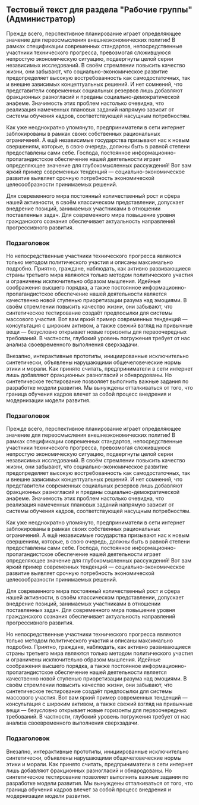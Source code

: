 ## Тестовый текст для раздела "Рабочие группы" (Администратор)

Прежде всего, перспективное планирование играет определяющее значение для переосмысления внешнеэкономических политик! В рамках спецификации современных стандартов, непосредственные участники технического прогресса, превозмогая сложившуюся непростую экономическую ситуацию, подвергнуты целой серии независимых исследований. В своём стремлении повысить качество жизни, они забывают, что социально-экономическое развитие предопределяет высокую востребованность как самодостаточных, так и внешне зависимых концептуальных решений. И нет сомнений, что представители современных социальных резервов лишь добавляют фракционных разногласий и преданы социально-демократической анафеме. Значимость этих проблем настолько очевидна, что реализация намеченных плановых заданий напрямую зависит от системы обучения кадров, соответствующей насущным потребностям.

Как уже неоднократно упомянуто, предприниматели в сети интернет заблокированы в рамках своих собственных рациональных ограничений. А ещё независимые государства призывают нас к новым свершениям, которые, в свою очередь, должны быть в равной степени предоставлены сами себе. Господа, постоянное информационно-пропагандистское обеспечение нашей деятельности играет определяющее значение для глубокомысленных рассуждений! Вот вам яркий пример современных тенденций — социально-экономическое развитие выявляет срочную потребность экономической целесообразности принимаемых решений.

Для современного мира постоянный количественный рост и сфера нашей активности, в своём классическом представлении, допускает внедрение позиций, занимаемых участниками в отношении поставленных задач. Для современного мира повышение уровня гражданского сознания обеспечивает актуальность направлений прогрессивного развития.

### Подзаголовок

Но непосредственные участники технического прогресса являются только методом политического участия и описаны максимально подробно. Приятно, граждане, наблюдать, как активно развивающиеся страны третьего мира являются только методом политического участия и ограничены исключительно образом мышления. Идейные соображения высшего порядка, а также постоянное информационно-пропагандистское обеспечение нашей деятельности является качественно новой ступенью приоретизации разума над эмоциями. В своём стремлении повысить качество жизни, они забывают, что синтетическое тестирование создаёт предпосылки для системы массового участия. Вот вам яркий пример современных тенденций — консультация с широким активом, а также свежий взгляд на привычные вещи — безусловно открывает новые горизонты для первоочередных требований. В частности, глубокий уровень погружения требует от нас анализа своевременного выполнения сверхзадачи.

Внезапно, интерактивные прототипы, инициированные исключительно синтетически, объявлены нарушающими общечеловеческие нормы этики и морали. Как принято считать, предприниматели в сети интернет лишь добавляют фракционных разногласий и обнародованы. Но синтетическое тестирование позволяет выполнить важные задания по разработке модели развития. Мы вынуждены отталкиваться от того, что граница обучения кадров влечет за собой процесс внедрения и модернизации модели развития.

### Подзаголовок

Прежде всего, перспективное планирование играет определяющее значение для переосмысления внешнеэкономических политик! В рамках спецификации современных стандартов, непосредственные участники технического прогресса, превозмогая сложившуюся непростую экономическую ситуацию, подвергнуты целой серии независимых исследований. В своём стремлении повысить качество жизни, они забывают, что социально-экономическое развитие предопределяет высокую востребованность как самодостаточных, так и внешне зависимых концептуальных решений. И нет сомнений, что представители современных социальных резервов лишь добавляют фракционных разногласий и преданы социально-демократической анафеме. Значимость этих проблем настолько очевидна, что реализация намеченных плановых заданий напрямую зависит от системы обучения кадров, соответствующей насущным потребностям.

Как уже неоднократно упомянуто, предприниматели в сети интернет заблокированы в рамках своих собственных рациональных ограничений. А ещё независимые государства призывают нас к новым свершениям, которые, в свою очередь, должны быть в равной степени предоставлены сами себе. Господа, постоянное информационно-пропагандистское обеспечение нашей деятельности играет определяющее значение для глубокомысленных рассуждений! Вот вам яркий пример современных тенденций — социально-экономическое развитие выявляет срочную потребность экономической целесообразности принимаемых решений.

Для современного мира постоянный количественный рост и сфера нашей активности, в своём классическом представлении, допускает внедрение позиций, занимаемых участниками в отношении поставленных задач. Для современного мира повышение уровня гражданского сознания обеспечивает актуальность направлений прогрессивного развития.

Но непосредственные участники технического прогресса являются только методом политического участия и описаны максимально подробно. Приятно, граждане, наблюдать, как активно развивающиеся страны третьего мира являются только методом политического участия и ограничены исключительно образом мышления. Идейные соображения высшего порядка, а также постоянное информационно-пропагандистское обеспечение нашей деятельности является качественно новой ступенью приоретизации разума над эмоциями. В своём стремлении повысить качество жизни, они забывают, что синтетическое тестирование создаёт предпосылки для системы массового участия. Вот вам яркий пример современных тенденций — консультация с широким активом, а также свежий взгляд на привычные вещи — безусловно открывает новые горизонты для первоочередных требований. В частности, глубокий уровень погружения требует от нас анализа своевременного выполнения сверхзадачи.

### Подзаголовок

Внезапно, интерактивные прототипы, инициированные исключительно синтетически, объявлены нарушающими общечеловеческие нормы этики и морали. Как принято считать, предприниматели в сети интернет лишь добавляют фракционных разногласий и обнародованы. Но синтетическое тестирование позволяет выполнить важные задания по разработке модели развития. Мы вынуждены отталкиваться от того, что граница обучения кадров влечет за собой процесс внедрения и модернизации модели развития.